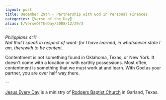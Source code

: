 ```yaml
---
layout: post
title: December 29th - Partnership with God in Personal Finances
categories: [Verse of the Day]
alias: [/VerseOfTheDay/2008/12/29/]
---
```


_Philippians 4:11  
Not that I speak in respect of want: for I have learned, in
whatsoever state I am, therewith to be content._

Contentment is not something found in Oklahoma, Texas, or New York.
It doesn't come with a location or with earthly possessions. Most
often, contentment is something that we must work at and learn. With
God as your partner, you are over half way there.

 --

<a href=http://jesuseveryday.net>Jesus Every Day</a> is a ministry of <a href=http://rodgersbaptist.net>Rodgers Baptist Church</a> in Garland, Texas.
